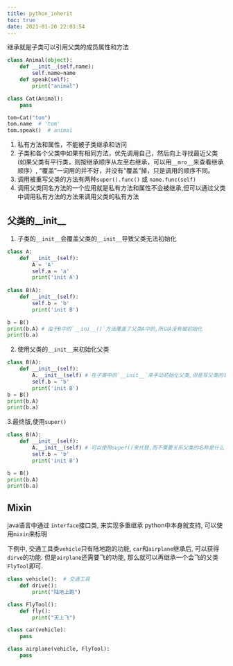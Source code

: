 ```yaml
---
title: python_inherit
toc: true
date: 2021-01-20 22:03:54
---
```

继承就是子类可以引用父类的成员属性和方法
```py
class Animal(object):
    def __init__(self,name):
        self.name=name
    def speak(self):
        print("animal")

class Cat(Animal):
    pass

tom=Cat("tom")
tom.name  # 'tom'
tom.speak()  # animal
```

1. 私有方法和属性，不能被子类继承和访问
2. 子类和各个父类中如果有相同方法，优先调用自己，然后向上寻找最近父类(如果父类有平行类，则按继承顺序从左至右继承，可以用`__mro__`来查看继承顺序）, “覆盖”一词用的并不好，并没有“覆盖”掉，只是调用的顺序不同。
3. 调用被重写父类的方法有两种`super().func()` 或 `name.func(self)`
4. 调用父类同名方法的一个应用就是私有方法和属性不会被继承,但可以通过父类中调用私有方法的方法来调用父类的私有方法

## 父类的__init__
1. 子类的`__init__`会覆盖父类的`__init__`导致父类无法初始化
```python
class A:
    def __init__(self):
        A = 'A'
        self.a = 'a'
        print('init A')
        
class B(A):
    def __init__(self):
        self.b = 'b'
        print('init B')

b = B()
print(b.A) # 由于B中的`__ini__()`方法覆盖了父类A中的,所以A没有被初始化
print(b.a)
```

2. 使用父类的`__init__`来初始化父类
```python
class B(A):
    def __init__(self):
        A.__init__(self) # 在子类中的`__init__`来手动初始化父类,但是写父类的名称还不够智能,可以使用super()来代替
        self.b = 'b'
        print('init B')
b = B()
print(b.A)
print(b.a)
```


3.最终版,使用`super()`
```python
class B(A):
    def __init__(self):
        A.__init__(self) # 可以使用super()来代替,而不需要关系父类的名称是什么
        self.b = 'b'
        print('init B')

b = B()
print(b.A)
print(b.a)
```






## Mixin
java语言中通过 `interface`接口类, 来实现多重继承
python中本身就支持, 可以使用`mixin`来标明

下例中, 交通工具类`vehicle`只有陆地跑的功能, `car`和`airplane`继承后, 可以获得`dirve`的功能. 但是`airplane`还需要飞的功能, 那么就可以再继承一个会飞的父类`FlyTool`即可.
```python
class vehicle():  # 交通工具
    def drive():
        print("陆地上跑")

class FlyTool():
    def fly():
        print("天上飞")

class car(vehicle):
    pass

class airplane(vehicle, FlyTool):
    pass

```